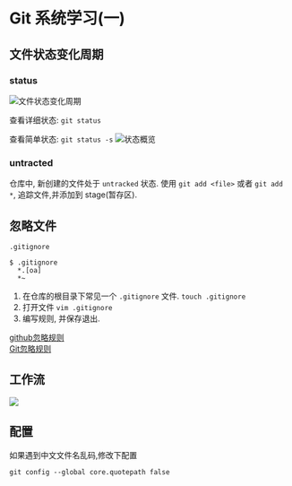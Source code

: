 # Git 系统学习(一)

## 文件状态变化周期
### status 
![文件状态变化周期](https://ws4.sinaimg.cn/large/006tNc79gy1fmohui82yzj31800k2jvm.jpg)

查看详细状态: `git status`  

查看简单状态: `git status -s`
![状态概览](https://ws2.sinaimg.cn/large/006tNc79gy1fmoj0bofpaj318w0a8q5j.jpg)

### untracted

仓库中, 新创建的文件处于 `untracked` 状态. 使用 `git add <file>` 或者 `git add *`, 追踪文件,并添加到 stage(暂存区).

## 忽略文件 

`.gitignore`

```
$ .gitignore
  *.[oa]
  *~
```

1. 在仓库的根目录下常见一个 `.gitignore` 文件. `touch .gitignore`
2. 打开文件 `vim .gitignore`
3. 编写规则, 并保存退出.

[github忽略规则](https://github.com/github/gitignore)  
[Git忽略规则](https://www.cnblogs.com/kevingrace/p/5690241.html)

## 工作流

![](https://ws2.sinaimg.cn/large/006tNc79gy1fmoijnttm8j317u0hyaf0.jpg)

## 配置
如果遇到中文文件名乱码,修改下配置 

`git config --global core.quotepath false`

